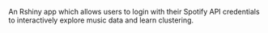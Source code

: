 An Rshiny app which allows users to login with their Spotify API credentials to interactively explore music data and learn clustering.
